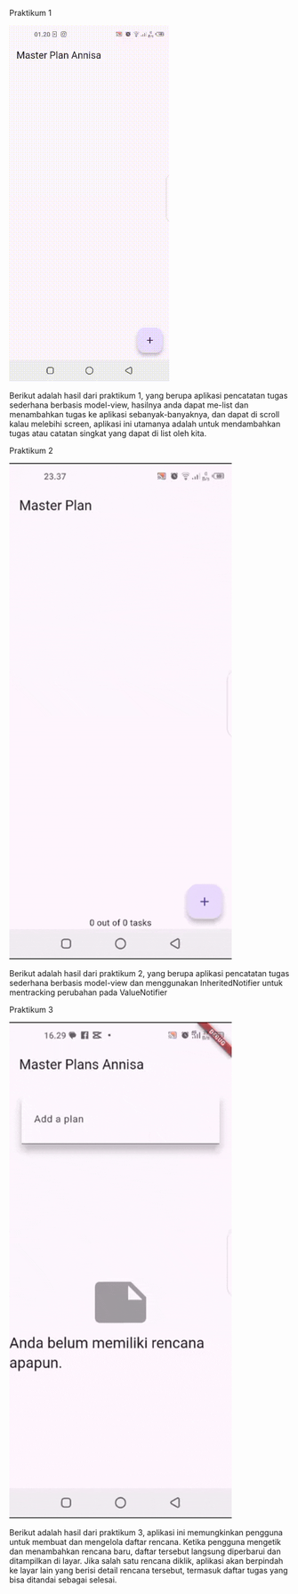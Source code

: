 Praktikum 1

![take1](./state_management_annisa/assets/images/master_plan1.gif)

Berikut adalah hasil dari praktikum 1, yang berupa aplikasi pencatatan tugas sederhana berbasis model-view, hasilnya anda dapat me-list dan menambahkan tugas ke aplikasi sebanyak-banyaknya, dan dapat di scroll kalau melebihi screen, aplikasi ini utamanya adalah untuk mendambahkan tugas atau catatan singkat yang dapat di list oleh kita.

Praktikum 2

![take2](./state_management_annisa/assets/images/master_plan2.gif)

Berikut adalah hasil dari praktikum 2, yang berupa aplikasi pencatatan tugas sederhana berbasis model-view dan menggunakan InheritedNotifier untuk mentracking perubahan pada ValueNotifier<Plan>

Praktikum 3

![take3](./state_management_annisa/assets/images/master_plan3.gif)

Berikut adalah hasil dari praktikum 3, aplikasi ini memungkinkan pengguna untuk membuat dan mengelola daftar rencana. Ketika pengguna mengetik dan menambahkan rencana baru, daftar tersebut langsung diperbarui dan ditampilkan di layar. Jika salah satu rencana diklik, aplikasi akan berpindah ke layar lain yang berisi detail rencana tersebut, termasuk daftar tugas yang bisa ditandai sebagai selesai.